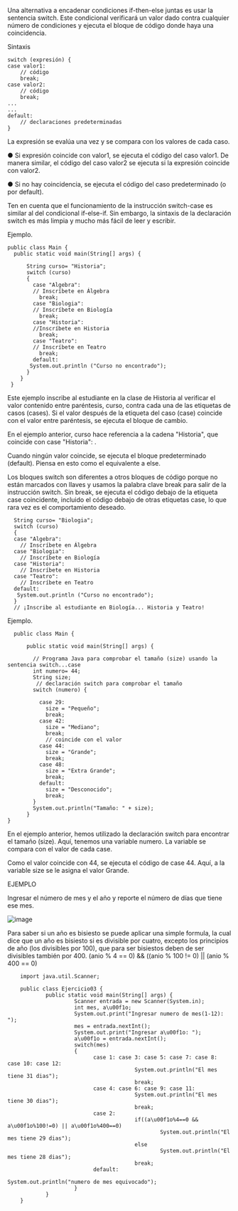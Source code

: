 Una alternativa a encadenar condiciones if-then-else juntas es usar la sentencia switch.
Este condicional verificará un valor dado contra cualquier número de condiciones y
ejecuta el bloque de código donde haya una coincidencia.

Sintaxis

    switch (expresión) {
    case valor1:
        // código
        break;
    case valor2:
        // código
        break;
    ...
    ...
    default:
        // declaraciones predeterminadas
    }

La expresión se evalúa una vez y se compara con los valores de cada caso.

● Si expresión coincide con valor1, se ejecuta el código del caso valor1. De manera
similar, el código del caso valor2 se ejecuta si la expresión coincide con valor2.

● Si no hay coincidencia, se ejecuta el código del caso predeterminado (o por
default).

Ten en cuenta que el funcionamiento de la instrucción switch-case es similar al del
condicional if-else-if. Sin embargo, la sintaxis de la declaración switch es más limpia y
mucho más fácil de leer y escribir.

Ejemplo.

    public class Main {
      public static void main(String[] args) {

          String curso= "Historia";
          switch (curso)
          {
            case "Algebra":
            // Inscríbete en Álgebra
              break;
            case "Biologia":
            // Inscríbete en Biología
              break;
            case "Historia":
            //Inscríbete en Historia
              break;
            case "Teatro":
            // Inscríbete en Teatro
              break;
            default:
           System.out.println ("Curso no encontrado");
          }
        }
     }
      
Este ejemplo inscribe al estudiante en la clase de Historia al verificar el valor contenido
entre paréntesis, curso, contra cada una de las etiquetas de casos (cases). Si el valor
después de la etiqueta del caso (case) coincide con el valor entre paréntesis, se ejecuta
el bloque de cambio.

En el ejemplo anterior, curso hace referencia a la cadena "Historia", que coincide con
case "Historia": .

Cuando ningún valor coincide, se ejecuta el bloque predeterminado (default). Piensa en
esto como el equivalente a else.

Los bloques switch son diferentes a otros bloques de código porque no están marcados
con llaves y usamos la palabra clave break para salir de la instrucción switch.
Sin break, se ejecuta el código debajo de la etiqueta case coincidente, incluido el código
debajo de otras etiquetas case, lo que rara vez es el comportamiento deseado.

      String curso= "Biologia";
      switch (curso)
      {
      case "Algebra":
        // Inscríbete en Álgebra
      case "Biologia":
        // Inscríbete en Biología
      case "Historia":
        // Inscríbete en Historia
      case "Teatro":
        // Inscríbete en Teatro
      default:
       System.out.println ("Curso no encontrado");
      }
      // ¡Inscribe al estudiante en Biología... Historia y Teatro!
      
  Ejemplo.
  
      public class Main {

          public static void main(String[] args) {

            // Programa Java para comprobar el tamaño (size) usando la sentencia switch...case
            int numero= 44;
            String size;
             // declaración switch para comprobar el tamaño
            switch (numero) {
            
              case 29:
                size = "Pequeño";
                break;
              case 42:
                size = "Mediano";
                break;
                // coincide con el valor
              case 44:
                size = "Grande";
                break;
              case 48:
                size = "Extra Grande";
                break;
              default:
                size = "Desconocido";
                break;
            }
            System.out.println("Tamaño: " + size);
          }
    }


En el ejemplo anterior, hemos utilizado la declaración switch para encontrar el tamaño
(size). Aquí, tenemos una variable numero. La variable se compara con el valor de cada
case.

Como el valor coincide con 44, se ejecuta el código de case 44.
Aquí, a la variable size se le asigna el valor Grande.

EJEMPLO

Ingresar el número de mes y el año y reporte el número de días que tiene ese mes.

![image](https://user-images.githubusercontent.com/91554777/176981781-54169a67-78ed-4e82-8d32-4a276e1eda03.png)

Para saber si un año es bisiesto se puede aplicar una simple formula, la cual dice que un año es bisiesto si es divisible por cuatro, excepto los principios de año (los divisibles por 100), que para ser bisiestos deben de ser divisibles también por 400.
(anio % 4 == 0) && ((anio % 100 != 0) || (anio % 400 == 0)

        import java.util.Scanner;

        public class Ejercicio03 {
                public static void main(String[] args) {
                         Scanner entrada = new Scanner(System.in);
                         int mes, a\u00f1o;
                         System.out.print("Ingresar numero de mes(1-12): ");
                         mes = entrada.nextInt();
                         System.out.print("Ingresar a\u00f1o: ");
                         a\u00f1o = entrada.nextInt();
                         switch(mes)
                         {
                               case 1: case 3: case 5: case 7: case 8: case 10: case 12:
                                            System.out.println("El mes tiene 31 dias");
                                            break;
                               case 4: case 6: case 9: case 11:
                                            System.out.println("El mes tiene 30 dias");
                                            break;
                               case 2:
                                            if((a\u00f1o%4==0 && a\u00f1o%100!=0) || a\u00f1o%400==0)
                                                    System.out.println("El mes tiene 29 dias");
                                            else
                                                    System.out.println("El mes tiene 28 dias");
                                            break;
                               default:
                                                    System.out.println("numero de mes equivocado");
                         }
                }
        }
